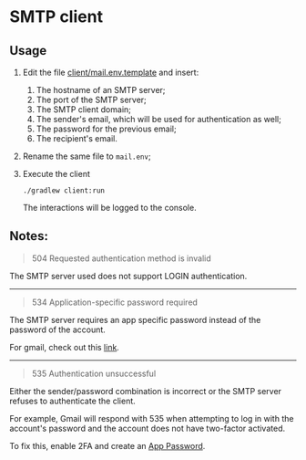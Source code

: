 # SMTP client

## Usage

1. Edit the file [client/mail.env.template](client/mail.env.template) and insert:
    1. The hostname of an SMTP server;
    2. The port of the SMTP server;
    3. The SMTP client domain;
    4. The sender's email, which will be used for authentication as well;
    5. The password for the previous email;
    6. The recipient's email.


2. Rename the same file to `mail.env`;


3. Execute the client
    ```shell
    ./gradlew client:run
    ```
   The interactions will be logged to the console.

## Notes:

> 504 Requested authentication method is invalid

The SMTP server used does not support LOGIN authentication.

---

> 534 Application-specific password required

The SMTP server requires an app specific password instead of the password of the account.

For gmail, check out this
[link](https://support.google.com/accounts/answer/185833?&p=InvalidSecondFactor).

---

> 535 Authentication unsuccessful

Either the sender/password combination is incorrect or the SMTP server
refuses to authenticate the client.

For example, Gmail will respond with 535 when attempting to log in with the account's password
and the account does not have two-factor activated.

To fix this, enable 2FA and create
an [App Password](https://support.google.com/accounts/answer/185833?&p=InvalidSecondFactor).
